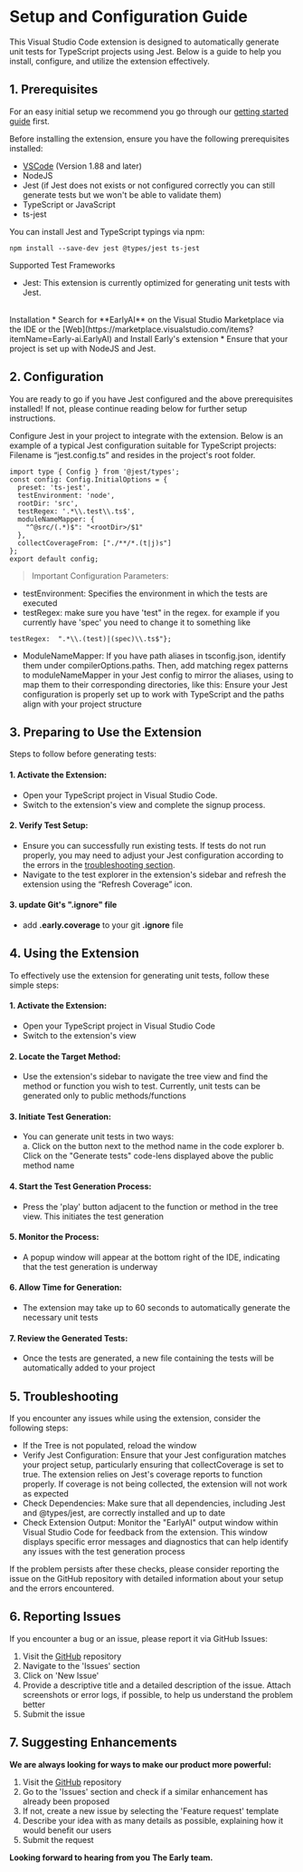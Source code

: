 



# Setup and Configuration Guide

This Visual Studio Code extension is designed to automatically generate unit tests for TypeScript projects using Jest. Below is a guide to help you install, configure, and utilize the extension effectively.

## 1. Prerequisites
For an easy initial setup we recommend you go through our [getting started guide](https://www.startearly.ai/docs/getting-started) first.

Before installing the extension, ensure you have the following prerequisites installed:
* [VSCode](https://code.visualstudio.com/download) (Version 1.88 and later)
* NodeJS
* Jest (if Jest does not exists or not configured correctly you can still generate tests but we won't be able to validate them)
* TypeScript or JavaScript
* ts-jest

You can install Jest and TypeScript typings via npm:
```
npm install --save-dev jest @types/jest ts-jest
```
Supported Test Frameworks
* Jest: This extension is currently optimized for generating unit tests with Jest.
<br>
Installation
* Search for **EarlyAI** on the Visual Studio Marketplace via the IDE or the [Web](https://marketplace.visualstudio.com/items?itemName=Early-ai.EarlyAI) and Install Early's extension 
* Ensure that your project is set up with NodeJS and Jest.

## 2. Configuration
You are ready to go if you have Jest configured and the above prerequisites installed! If not, please continue reading below for further setup instructions.

Configure Jest in your project to integrate with the extension. Below is an example of a typical Jest configuration suitable for TypeScript projects:
Filename is “jest.config.ts” and resides in the project's root folder.

```
import type { Config } from '@jest/types';
const config: Config.InitialOptions = {
  preset: 'ts-jest',
  testEnvironment: 'node',
  rootDir: 'src',
  testRegex: '.*\\.test\\.ts$',
  moduleNameMapper: {
    "^@src/(.*)$": "<rootDir>/$1"
  },
  collectCoverageFrom: ["./**/*.(t|j)s"]
};
export default config;
```
>Important Configuration Parameters:

* testEnvironment: Specifies the environment in which the tests are executed
* testRegex: make sure you have 'test" in the regex. for example if you currently have 'spec' you need to change it to something like 
```
testRegex:  ".*\\.(test)|(spec)\\.ts$"};
```
* ModuleNameMapper: If you have path aliases in tsconfig.json, identify them under compilerOptions.paths. Then, add matching regex patterns to moduleNameMapper in your Jest config to mirror the aliases, using <rootDir> to map them to their corresponding directories, like this:
Ensure your Jest configuration is properly set up to work with TypeScript and the paths align with your project structure
 
## 3. Preparing to Use the Extension
Steps to follow before generating tests:

#### 1. Activate the Extension:
* Open your TypeScript project in Visual Studio Code.
* Switch to the extension's view and complete the signup process.

#### 2. Verify Test Setup:
* Ensure you can successfully run existing tests. If tests do not run properly, you may need to adjust your Jest configuration according to the errors in the [troubleshooting section](#5troubleshooting).
* Navigate to the test explorer in the extension's sidebar and refresh the extension using the “Refresh Coverage” icon.

#### 3. update Git's ".ignore" file
* add **.early.coverage** to your git **.ignore** file 
 
## 4. Using the Extension
To effectively use the extension for generating unit tests, follow these simple steps:
#### 1. Activate the Extension:
* Open your TypeScript project in Visual Studio Code
* Switch to the extension's view
#### 2. Locate the Target Method:
* Use the extension's sidebar to navigate the tree view and find the method or function you wish to test. Currently, unit tests can be generated only to public methods/functions
#### 3. Initiate Test Generation:
* You can generate unit tests in two ways:
  <br>
a.	Click on the button next to the method name in the code explorer
b.	Click on the "Generate tests" code-lens displayed above the public method name
#### 4. Start the Test Generation Process:
* Press the 'play' button adjacent to the function or method in the tree view. This initiates the test generation
#### 5. Monitor the Process:
* A popup window will appear at the bottom right of the IDE, indicating that the test generation is underway
#### 6. Allow Time for Generation:
* The extension may take up to 60 seconds to automatically generate the necessary unit tests
#### 7. Review the Generated Tests:
* Once the tests are generated, a new file containing the tests will be automatically added to your project
 
## 5. Troubleshooting
If you encounter any issues while using the extension, consider the following steps:

* If the Tree is not populated, reload the window
* Verify Jest Configuration: Ensure that your Jest configuration matches your project setup, particularly ensuring that collectCoverage is set to true. The extension relies on Jest's coverage reports to function properly. If coverage is not being collected, the extension will not work as expected
* Check Dependencies: Make sure that all dependencies, including Jest and @types/jest, are correctly installed and up to date
* Check Extension Output: Monitor the "EarlyAI" output window within Visual Studio Code for feedback from the extension. This window displays specific error messages and diagnostics that can help identify any issues with the test generation process

If the problem persists after these checks, please consider reporting the issue on the GitHub repository with detailed information about your setup and the errors encountered.

## 6. Reporting Issues
If you encounter a bug or an issue, please report it via GitHub Issues:
1.	Visit the [GitHub](https://github.com/earlyai/earlyai-vscode-release/issues) repository
2.	Navigate to the 'Issues' section
3.	Click on 'New Issue'
4.	Provide a descriptive title and a detailed description of the issue. Attach screenshots or error logs, if possible, to help us understand the problem better
5.	Submit the issue
## 7. Suggesting Enhancements
**We are always looking for ways to make our product more powerful:**
1.	Visit the [GitHub](https://github.com/earlyai/earlyai-vscode-release/issues) repository
2.	Go to the 'Issues' section and check if a similar enhancement has already been proposed
3.	If not, create a new issue by selecting the 'Feature request' template
4.	Describe your idea with as many details as possible, explaining how it would benefit our users
5.	Submit the request


**Looking forward to hearing from you**
**The Early team.**
